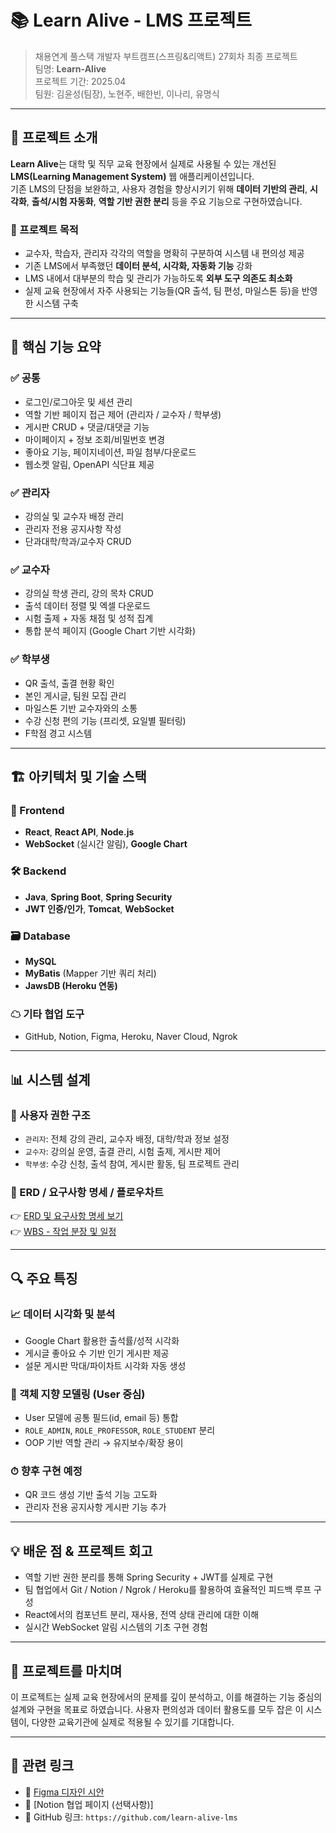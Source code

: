 # 📚 Learn Alive - LMS 프로젝트

> 채용연계 풀스택 개발자 부트캠프(스프링&리액트) 27회차 최종 프로젝트  
> 팀명: **Learn-Alive**  
> 프로젝트 기간: 2025.04  
> 팀원: 김윤성(팀장), 노현주, 배한빈, 이나리, 유명식  

---

## 📌 프로젝트 소개

**Learn Alive**는 대학 및 직무 교육 현장에서 실제로 사용될 수 있는 개선된 **LMS(Learning Management System)** 웹 애플리케이션입니다.  
기존 LMS의 단점을 보완하고, 사용자 경험을 향상시키기 위해 **데이터 기반의 관리**, **시각화**, **출석/시험 자동화**, **역할 기반 권한 분리** 등을 주요 기능으로 구현하였습니다.

### 🎯 프로젝트 목적

- 교수자, 학습자, 관리자 각각의 역할을 명확히 구분하여 시스템 내 편의성 제공
- 기존 LMS에서 부족했던 **데이터 분석, 시각화, 자동화 기능** 강화
- LMS 내에서 대부분의 학습 및 관리가 가능하도록 **외부 도구 의존도 최소화**
- 실제 교육 현장에서 자주 사용되는 기능들(QR 출석, 팀 편성, 마일스톤 등)을 반영한 시스템 구축

---

## 🧩 핵심 기능 요약

### ✅ 공통
- 로그인/로그아웃 및 세션 관리
- 역할 기반 페이지 접근 제어 (관리자 / 교수자 / 학부생)
- 게시판 CRUD + 댓글/대댓글 기능
- 마이페이지 + 정보 조회/비밀번호 변경
- 좋아요 기능, 페이지네이션, 파일 첨부/다운로드
- 웹소켓 알림, OpenAPI 식단표 제공

### ✅ 관리자
- 강의실 및 교수자 배정 관리
- 관리자 전용 공지사항 작성
- 단과대학/학과/교수자 CRUD

### ✅ 교수자
- 강의실 학생 관리, 강의 목차 CRUD
- 출석 데이터 정렬 및 엑셀 다운로드
- 시험 출제 + 자동 채점 및 성적 집계
- 통합 분석 페이지 (Google Chart 기반 시각화)

### ✅ 학부생
- QR 출석, 출결 현황 확인
- 본인 게시글, 팀원 모집 관리
- 마일스톤 기반 교수자와의 소통
- 수강 신청 편의 기능 (프리셋, 요일별 필터링)
- F학점 경고 시스템

---

## 🏗 아키텍처 및 기술 스택

### 🔧 Frontend
- **React**, **React API**, **Node.js**
- **WebSocket** (실시간 알림), **Google Chart**

### 🛠 Backend
- **Java**, **Spring Boot**, **Spring Security**
- **JWT 인증/인가**, **Tomcat**, **WebSocket**

### 🗃 Database
- **MySQL**
- **MyBatis** (Mapper 기반 쿼리 처리)
- **JawsDB (Heroku 연동)**

### ☁ 기타 협업 도구
- GitHub, Notion, Figma, Heroku, Naver Cloud, Ngrok

---

## 📊 시스템 설계

### 📍 사용자 권한 구조
- `관리자`: 전체 강의 관리, 교수자 배정, 대학/학과 정보 설정
- `교수자`: 강의실 운영, 출결 관리, 시험 출제, 게시판 제어
- `학부생`: 수강 신청, 출석 참여, 게시판 활동, 팀 프로젝트 관리

### 📁 ERD / 요구사항 명세 / 플로우차트
👉 [ERD 및 요구사항 명세 보기](https://www.figma.com/design/WOBNLCfkcLOltITfUSnO3Z/Untitled?m=dev&t=unpGOldBTlfgy3fj-1)  
👉 [WBS - 작업 분장 및 일정](https://www.figma.com/design/WOBNLCfkcLOltITfUSnO3Z/Untitled?m=dev&t=unpGOldBTlfgy3fj-1)

---

## 🔍 주요 특징

### 📈 데이터 시각화 및 분석
- Google Chart 활용한 출석률/성적 시각화
- 게시글 좋아요 수 기반 인기 게시판 제공
- 설문 게시판 막대/파이차트 시각화 자동 생성

### 🧠 객체 지향 모델링 (User 중심)
- User 모델에 공통 필드(id, email 등) 통합
- `ROLE_ADMIN`, `ROLE_PROFESSOR`, `ROLE_STUDENT` 분리
- OOP 기반 역할 관리 → 유지보수/확장 용이

### ⏱ 향후 구현 예정
- QR 코드 생성 기반 출석 기능 고도화
- 관리자 전용 공지사항 게시판 기능 추가

---

## 💡 배운 점 & 프로젝트 회고

- 역할 기반 권한 분리를 통해 Spring Security + JWT를 실제로 구현
- 팀 협업에서 Git / Notion / Ngrok / Heroku를 활용하여 효율적인 피드백 루프 구성
- React에서의 컴포넌트 분리, 재사용, 전역 상태 관리에 대한 이해
- 실시간 WebSocket 알림 시스템의 기초 구현 경험

---

## 🙌 프로젝트를 마치며

이 프로젝트는 실제 교육 현장에서의 문제를 깊이 분석하고, 이를 해결하는 기능 중심의 설계와 구현을 목표로 하였습니다. 사용자 편의성과 데이터 활용도를 모두 잡은 이 시스템이, 다양한 교육기관에 실제로 적용될 수 있기를 기대합니다.

---

## 📎 관련 링크

- 🔗 [Figma 디자인 시안](https://www.figma.com/design/WOBNLCfkcLOltITfUSnO3Z/Untitled?m=dev&t=unpGOldBTlfgy3fj-1)
- 📘 [Notion 협업 페이지 (선택사항)]
- 🐙 GitHub 링크: `https://github.com/learn-alive-lms`

